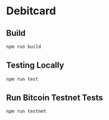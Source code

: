 # Debitcard

## Build

```sh
npm run build
```

## Testing Locally

```sh
npm run test
```

## Run Bitcoin Testnet Tests

```sh
npm run testnet
```
